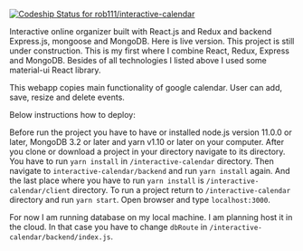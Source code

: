 [ ![Codeship Status for rob111/interactive-calendar](https://app.codeship.com/projects/06dc11d0-caa8-0136-81ea-26b78825a9b6/status?branch=master)](https://app.codeship.com/projects/315240)

Interactive online organizer built with React.js and Redux and backend Express.js, mongoose and MongoDB. Here is live version.
This project is still under construction. This is my first where I combine React, Redux, Express and MongoDB.
Besides of all technologies I listed above I used some material-ui React library.

This webapp copies main functionality of google calendar. User can add, save, resize and delete events.

Below instructions how to deploy:

Before run the project you have to have or installed node.js version 11.0.0 or later, MongoDB 3.2 or later and yarn v1.10 or later on your computer.
After you clone or download a project in your directory navigate to its directory. You have to run `yarn install` in `/interactive-calendar` directory.
Then navigate to `interactive-calendar/backend` and run `yarn install` again. And the last place where you have to run `yarn install` is `/interactive-calendar/client` directory.
To run a project return to `/interactive-calendar` directory and run `yarn start`. Open browser and type `localhost:3000`.

For now I am running database on my local machine.
I am planning host it in the cloud. In that case you have to change `dbRoute` in `/interactive-calendar/backend/index.js`.
